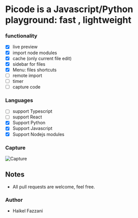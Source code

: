 # Picode is a Javascript/Python playground: fast , lightweight

### functionality
- [x] live preview
- [x] import node modules
- [x] cache (only current file edit)
- [x] sidebar for files
- [x] Menu: files shortcuts
- [ ] remote import
- [ ] timer
- [ ] capture code

### Languages
- [ ] support Typescript
- [ ] support React
- [x] Support Python
- [x] Support Javascript
- [x] Support Nodejs modules

### Capture
![Capture](https://i.ibb.co/d4pW1Xz/Capture.png)

## Notes
- All pull requests are welcome, feel free.

### Author
- Haikel Fazzani